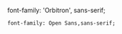 <style>
  @import url('https://fonts.googleapis.com/css2?family=Orbitron:wght@400;600;700&display=swap');
</style>

font-family: 'Orbitron', sans-serif;

    font-family: Open Sans,sans-serif;
